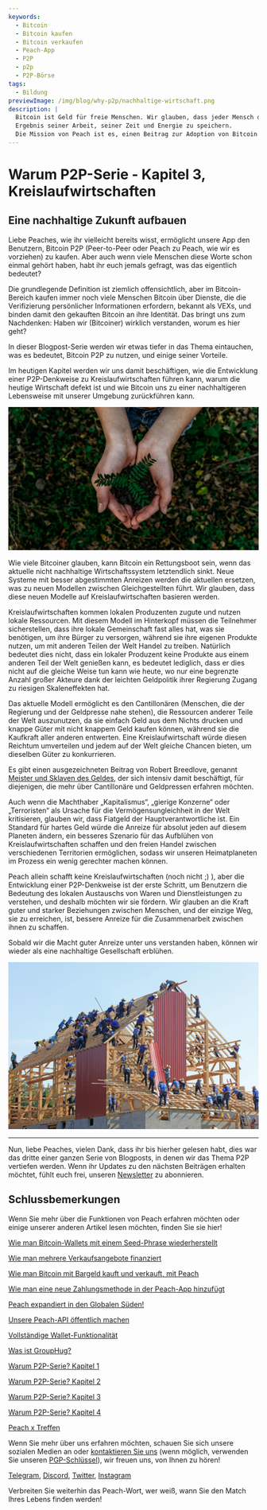 ```yaml
---
keywords:
  - Bitcoin
  - Bitcoin kaufen
  - Bitcoin verkaufen
  - Peach-App
  - P2P
  - p2p
  - P2P-Börse
tags:
  - Bildung
previewImage: /img/blog/why-p2p/nachhaltige-wirtschaft.png
description: |
  Bitcoin ist Geld für freie Menschen. Wir glauben, dass jeder Mensch das Recht hat zu wählen, welches Geld er nutzt, um seinen Wohlstand, das
  Ergebnis seiner Arbeit, seiner Zeit und Energie zu speichern.
  Die Mission von Peach ist es, einen Beitrag zur Adoption von Bitcoin in den Händen der Menschen zu leisten.
---
```


# Warum P2P-Serie - Kapitel 3, Kreislaufwirtschaften

## Eine nachhaltige Zukunft aufbauen

Liebe Peaches, wie ihr vielleicht bereits wisst, ermöglicht unsere App den Benutzern, Bitcoin P2P (Peer-to-Peer oder Peach zu Peach, wie wir es vorziehen) zu kaufen. Aber auch wenn viele Menschen diese Worte schon einmal gehört haben, habt ihr euch jemals gefragt, was das eigentlich bedeutet?

Die grundlegende Definition ist ziemlich offensichtlich, aber im Bitcoin-Bereich kaufen immer noch viele Menschen Bitcoin über Dienste, die die Verifizierung persönlicher Informationen erfordern, bekannt als VEXs, und binden damit den gekauften Bitcoin an ihre Identität. Das bringt uns zum Nachdenken: Haben wir (Bitcoiner) wirklich verstanden, worum es hier geht?

In dieser Blogpost-Serie werden wir etwas tiefer in das Thema eintauchen, was es bedeutet, Bitcoin P2P zu nutzen, und einige seiner Vorteile.

Im heutigen Kapitel werden wir uns damit beschäftigen, wie die Entwicklung einer P2P-Denkweise zu Kreislaufwirtschaften führen kann, warum die heutige Wirtschaft defekt ist und wie Bitcoin uns zu einer nachhaltigeren Lebensweise mit unserer Umgebung zurückführen kann.

![Zurück zu den Wurzeln](/img/blog/why-p2p/sustainable.png)

Wie viele Bitcoiner glauben, kann Bitcoin ein Rettungsboot sein, wenn das aktuelle nicht nachhaltige Wirtschaftssystem letztendlich sinkt. Neue Systeme mit besser abgestimmten Anreizen werden die aktuellen ersetzen, was zu neuen Modellen zwischen Gleichgestellten führt. Wir glauben, dass diese neuen Modelle auf Kreislaufwirtschaften basieren werden.

Kreislaufwirtschaften kommen lokalen Produzenten zugute und nutzen lokale Ressourcen. Mit diesem Modell im Hinterkopf müssen die Teilnehmer sicherstellen, dass ihre lokale Gemeinschaft fast alles hat, was sie benötigen, um ihre Bürger zu versorgen, während sie ihre eigenen Produkte nutzen, um mit anderen Teilen der Welt Handel zu treiben. Natürlich bedeutet dies nicht, dass ein lokaler Produzent keine Produkte aus einem anderen Teil der Welt genießen kann, es bedeutet lediglich, dass er dies nicht auf die gleiche Weise tun kann wie heute, wo nur eine begrenzte Anzahl großer Akteure dank der leichten Geldpolitik ihrer Regierung Zugang zu riesigen Skaleneffekten hat.

Das aktuelle Modell ermöglicht es den Cantillonären (Menschen, die der Regierung und der Geldpresse nahe stehen), die Ressourcen anderer Teile der Welt auszunutzen, da sie einfach Geld aus dem Nichts drucken und knappe Güter mit nicht knappem Geld kaufen können, während sie die Kaufkraft aller anderen entwerten. Eine Kreislaufwirtschaft würde diesen Reichtum umverteilen und jedem auf der Welt gleiche Chancen bieten, um dieselben Güter zu konkurrieren.

Es gibt einen ausgezeichneten Beitrag von Robert Breedlove, genannt [Meister und Sklaven des Geldes](https://breedlove22.medium.com/masters-and-slaves-of-money-255ecc93404f), der sich intensiv damit beschäftigt, für diejenigen, die mehr über Cantillonäre und Geldpressen erfahren möchten.

Auch wenn die Machthaber „Kapitalismus“, „gierige Konzerne“ oder „Terroristen“ als Ursache für die Vermögensungleichheit in der Welt kritisieren, glauben wir, dass Fiatgeld der Hauptverantwortliche ist. Ein Standard für hartes Geld würde die Anreize für absolut jeden auf diesem Planeten ändern, ein besseres Szenario für das Aufblühen von Kreislaufwirtschaften schaffen und den freien Handel zwischen verschiedenen Territorien ermöglichen, sodass wir unseren Heimatplaneten im Prozess ein wenig gerechter machen können.

Peach allein schafft keine Kreislaufwirtschaften (noch nicht ;) ), aber die Entwicklung einer P2P-Denkweise ist der erste Schritt, um Benutzern die Bedeutung des lokalen Austauschs von Waren und Dienstleistungen zu verstehen, und deshalb möchten wir sie fördern. Wir glauben an die Kraft guter und starker Beziehungen zwischen Menschen, und der einzige Weg, sie zu erreichen, ist, bessere Anreize für die Zusammenarbeit zwischen ihnen zu schaffen.

Sobald wir die Macht guter Anreize unter uns verstanden haben, können wir wieder als eine nachhaltige Gesellschaft erblühen.

![Zusammenarbeit](/img/blog/why-p2p/cooperation.jpeg)

---

Nun, liebe Peaches, vielen Dank, dass ihr bis hierher gelesen habt, dies war das dritte einer ganzen Serie von Blogposts, in denen wir das Thema P2P vertiefen werden. Wenn ihr Updates zu den nächsten Beiträgen erhalten möchtet, fühlt euch frei, unseren [Newsletter](https://peachbitcoin.com) zu abonnieren.

## Schlussbemerkungen

Wenn Sie mehr über die Funktionen von Peach erfahren möchten oder einige unserer anderen Artikel lesen möchten, finden Sie sie hier!

[Wie man Bitcoin-Wallets mit einem Seed-Phrase wiederherstellt](https://peachbitcoin.com/de/blog/how-to-restore-peach-wallet/)

[Wie man mehrere Verkaufsangebote finanziert](https://peachbitcoin.com/de/blog/funding-multiple-sell-offers/)

[Wie man Bitcoin mit Bargeld kauft und verkauft, mit Peach](https://peachbitcoin.com/de/blog/how-to-buy-and-sell-bitcoin-with-cash-using-peach/)

[Wie man eine neue Zahlungsmethode in der Peach-App hinzufügt](https://peachbitcoin.com/de/blog/how-to-add-a-payment-method/)

[Peach expandiert in den Globalen Süden!](https://peachbitcoin.com/de/blog/peach-expands-to-the-global-south/)

[Unsere Peach-API öffentlich machen](https://peachbitcoin.com/de/blog/making-our-peach-api-public/)

[Vollständige Wallet-Funktionalität](https://peachbitcoin.com/de/blog/full-wallet-functionality/)

[Was ist GroupHug?](https://peachbitcoin.com/de/blog/group-hug/)

[Warum P2P-Serie? Kapitel 1](https://peachbitcoin.com/de/blog/why-p2p-chapter-1/)

[Warum P2P-Serie? Kapitel 2](https://peachbitcoin.com/de/blog/why-p2p-chapter-2/)

[Warum P2P-Serie? Kapitel 3](https://peachbitcoin.com/de/blog/why-p2p-chapter-3-circular-economies/)

[Warum P2P-Serie? Kapitel 4](https://peachbitcoin.com/de/blog/why-p2p-chapter-4-chains-of-trust/)

[Peach x Treffen](https://peachbitcoin.com/de/blog/peach-for-meetups/)

Wenn Sie mehr über uns erfahren möchten, schauen Sie sich unsere sozialen Medien an oder [kontaktieren Sie uns](mailto:hello@peachbitcoin.com) (wenn möglich, verwenden Sie unseren [PGP-Schlüssel](https://keys.openpgp.org/vks/v1/by-fingerprint/48339A19645E2E53488E0E5479E1B270FACD1BD2)), wir freuen uns, von Ihnen zu hören!

[Telegram](https://t.me/+GkOW1J-ixBBkZWRk), [Discord](https://discord.gg/ypeHz3SW54), [Twitter](https://twitter.com/peachbitcoin), [Instagram](https://instagram.com/peachbitcoin)

Verbreiten Sie weiterhin das Peach-Wort, wer weiß, wann Sie den Match Ihres Lebens finden werden!
